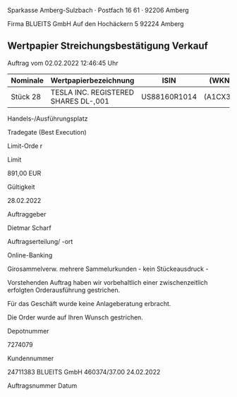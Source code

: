 <!-- image -->

Sparkasse Amberg-Sulzbach · Postfach 16 61 · 92206 Amberg

Firma BLUEITS GmbH Auf den Hochäckern 5 92224 Amberg

## Wertpapier Streichungsbestätigung Verkauf

Auftrag vom 02.02.2022 12:46:45 Uhr

| Nominale   | Wertpapierbezeichnung                | ISIN         | (WKN)    |
|------------|--------------------------------------|--------------|----------|
| Stück 28   | TESLA INC. REGISTERED SHARES DL-,001 | US88160R1014 | (A1CX3T) |

Handels-/Ausführungsplatz

Tradegate (Best Execution)

Limit-Orde r

Limit

891,00 EUR

Gültigkeit

28.02.2022

Auftraggeber

Dietmar Scharf

Auftragserteilung/ -ort

Online-Banking

Girosammelverw. mehrere Sammelurkunden - kein Stückeausdruck -

Vorstehenden Auftrag haben wir vorbehaltlich einer zwischenzeitlich erfolgten Orderausführung gestrichen.

Für das Geschäft wurde keine Anlageberatung erbracht.

Die Order wurde auf Ihren Wunsch gestrichen.

Depotnummer

7274079

Kundennummer

24711383 BLUEITS GmbH 460374/37.00 24.02.2022

Auftragsnummer Datum